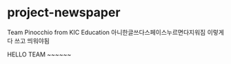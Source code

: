 # project-newspaper
Team Pinocchio from KIC Education
아니한글쓰다스페이스누르면다지워짐
이렇게 다 쓰고 띄워야됨

<!DOCTYPE html>
<head>
</head>
<body>
  HELLO TEAM ~~~~~~
</body>
</html>
